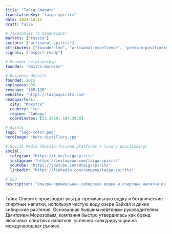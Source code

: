 ```yaml
---
title: "Тайга Спиритс"
translationKey: "taiga-spirits"
date: 2024-10-15
draft: false

# Taxonomies (4 dimensions)
markets: ["russia"]
sectors: ["artisanal-spirits"]
attributes: ["founder-led", "artisanal-excellence", "premium-positioning", "innovation-leader"]
signals: ["export-ready"]

# Founder relationship
founder: "dmitri-morozov"

# Business details
founded: 2015
employees: 35
revenue: "$8M-12M"
website: "https://taigaspirits.com"
headquarters:
  city: "Иркутск"
  country: "ru"
  region: "Сибирь"
  coordinates: [52.2869, 104.3050]

# Assets
logo: "logo-color.png"
heroImage: "hero-distillery.jpg"

# Social Media (Russia-focused platforms + luxury positioning)
social:
  telegram: "https://t.me/taigaspirits"
  instagram: "https://instagram.com/taiga.spirits"
  youtube: "https://youtube.com/@taigaspirits"
  linkedin: "https://linkedin.com/company/taiga-spirits"

# SEO
description: "Ультра-премиальная сибирская водка и спиртные напитки из чистой воды Байкала и сибирских растений"
---
```


Тайга Спиритс производит ультра-премиальную водку и ботанические спиртные напитки, используя чистую воду озера Байкал и дикие сибирские растения. Основанная бывшим нефтяным руководителем Дмитрием Морозовым, компания быстро утвердилась как бренд люксовых спиртных напитков, успешно конкурирующий на международных рынках.
